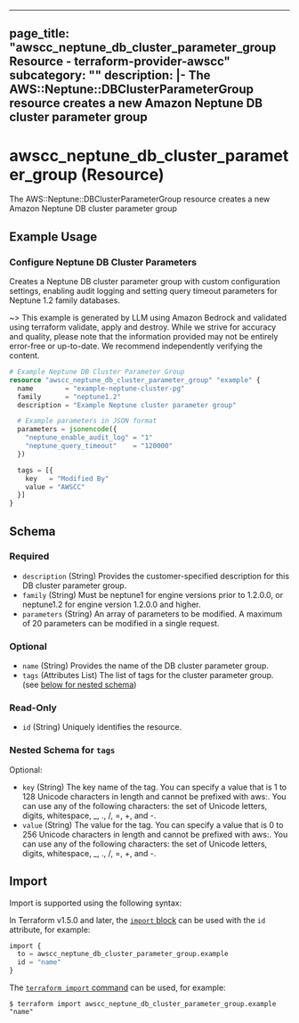 
---
page_title: "awscc_neptune_db_cluster_parameter_group Resource - terraform-provider-awscc"
subcategory: ""
description: |-
  The AWS::Neptune::DBClusterParameterGroup resource creates a new Amazon Neptune DB cluster parameter group
---

# awscc_neptune_db_cluster_parameter_group (Resource)

The AWS::Neptune::DBClusterParameterGroup resource creates a new Amazon Neptune DB cluster parameter group

## Example Usage

### Configure Neptune DB Cluster Parameters

Creates a Neptune DB cluster parameter group with custom configuration settings, enabling audit logging and setting query timeout parameters for Neptune 1.2 family databases.

~> This example is generated by LLM using Amazon Bedrock and validated using terraform validate, apply and destroy. While we strive for accuracy and quality, please note that the information provided may not be entirely error-free or up-to-date. We recommend independently verifying the content.

```terraform
# Example Neptune DB Cluster Parameter Group
resource "awscc_neptune_db_cluster_parameter_group" "example" {
  name        = "example-neptune-cluster-pg"
  family      = "neptune1.2"
  description = "Example Neptune cluster parameter group"

  # Example parameters in JSON format
  parameters = jsonencode({
    "neptune_enable_audit_log" = "1"
    "neptune_query_timeout"    = "120000"
  })

  tags = [{
    key   = "Modified By"
    value = "AWSCC"
  }]
}
```

<!-- schema generated by tfplugindocs -->
## Schema

### Required

- `description` (String) Provides the customer-specified description for this DB cluster parameter group.
- `family` (String) Must be neptune1 for engine versions prior to 1.2.0.0, or neptune1.2 for engine version 1.2.0.0 and higher.
- `parameters` (String) An array of parameters to be modified. A maximum of 20 parameters can be modified in a single request.

### Optional

- `name` (String) Provides the name of the DB cluster parameter group.
- `tags` (Attributes List) The list of tags for the cluster parameter group. (see [below for nested schema](#nestedatt--tags))

### Read-Only

- `id` (String) Uniquely identifies the resource.

<a id="nestedatt--tags"></a>
### Nested Schema for `tags`

Optional:

- `key` (String) The key name of the tag. You can specify a value that is 1 to 128 Unicode characters in length and cannot be prefixed with aws:. You can use any of the following characters: the set of Unicode letters, digits, whitespace, _, ., /, =, +, and -.
- `value` (String) The value for the tag. You can specify a value that is 0 to 256 Unicode characters in length and cannot be prefixed with aws:. You can use any of the following characters: the set of Unicode letters, digits, whitespace, _, ., /, =, +, and -.

## Import

Import is supported using the following syntax:

In Terraform v1.5.0 and later, the [`import` block](https://developer.hashicorp.com/terraform/language/import) can be used with the `id` attribute, for example:

```terraform
import {
  to = awscc_neptune_db_cluster_parameter_group.example
  id = "name"
}
```

The [`terraform import` command](https://developer.hashicorp.com/terraform/cli/commands/import) can be used, for example:

```shell
$ terraform import awscc_neptune_db_cluster_parameter_group.example "name"
```

